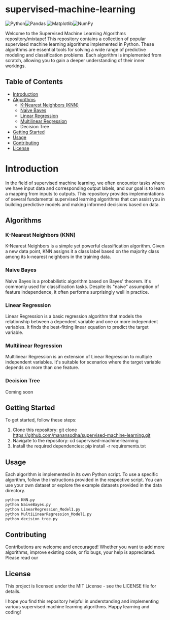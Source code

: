 # supervised-machine-learning
![Python](https://img.shields.io/badge/python-3670A0?style=for-the-badge&logo=python&logoColor=ffdd54)![Pandas](https://img.shields.io/badge/pandas-%23150458.svg?style=for-the-badge&logo=pandas&logoColor=white)	![Matplotlib](https://img.shields.io/badge/Matplotlib-%23ffffff.svg?style=for-the-badge&logo=Matplotlib&logoColor=black)![NumPy](https://img.shields.io/badge/numpy-%23013243.svg?style=for-the-badge&logo=numpy&logoColor=white)

Welcome to the Supervised Machine Learning Algorithms repository/mixtape! This repository contains a collection of popular supervised machine learning algorithms implemented in Python. These algorithms are essential tools for solving a wide range of predictive modeling and classification problems. Each algorithm is implemented from scratch, allowing you to gain a deeper understanding of their inner workings.

## Table of Contents
* [Introduction](#introduction)
* [Algorithms](##-algorithms)
  * [K-Nearest Neighbors (KNN)](k-nearest-neighbors)
  * [Naive Bayes](naive-bayes)
  * [Linear Regression](linear-regression)
  * [Multilinear Regression](linear-regression)
  * Decision Tree
* [Getting Started](getting-started)
* [Usage](usage)
* [Contributing](contributing)
* [License](license)
  
# Introduction
In the field of supervised machine learning, we often encounter tasks where we have input data and corresponding output labels, and our goal is to learn a mapping from inputs to outputs. This repository provides implementations of several fundamental supervised learning algorithms that can assist you in building predictive models and making informed decisions based on data.

## Algorithms
### K-Nearest Neighbors (KNN)
K-Nearest Neighbors is a simple yet powerful classification algorithm. Given a new data point, KNN assigns it a class label based on the majority class among its k-nearest neighbors in the training data.

### Naive Bayes
Naive Bayes is a probabilistic algorithm based on Bayes' theorem. It's commonly used for classification tasks. Despite its "naive" assumption of feature independence, it often performs surprisingly well in practice.

### Linear Regression
Linear Regression is a basic regression algorithm that models the relationship between a dependent variable and one or more independent variables. It finds the best-fitting linear equation to predict the target variable.

### Multilinear Regression
Multilinear Regression is an extension of Linear Regression to multiple independent variables. It's suitable for scenarios where the target variable depends on more than one feature.

### Decision Tree
Coming soon

## Getting Started
To get started, follow these steps:

1. Clone this repository: git clone https://github.com/manansodha/supervised-machine-learning.git
2. Navigate to the repository: cd supervised-machine-learning
3. Install the required dependencies: pip install -r requirements.txt
   
## Usage
Each algorithm is implemented in its own Python script. To use a specific algorithm, follow the instructions provided in the respective script. You can use your own dataset or explore the example datasets provided in the data directory.

```bash
python KNN.py
python NaiveBayes.py
python LinearRegression_Model1.py
python MultiLinearRegression_Model1.py
python decision_tree.py
```
## Contributing
Contributions are welcome and encouraged! Whether you want to add more algorithms, improve existing code, or fix bugs, your help is appreciated. Please read our 

## License
This project is licensed under the MIT License - see the LICENSE file for details.

I hope you find this repository helpful in understanding and implementing various supervised machine learning algorithms. Happy learning and coding!

